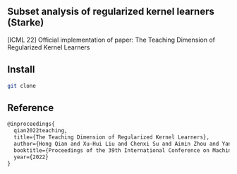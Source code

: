 ## Subset analysis of regularized kernel learners (Starke)

[ICML 22] Official implementation of paper: The Teaching Dimension of Regularized Kernel Learners

## Install
```bash
git clone 
```

## Reference

```latex
@inproceedings{
  qian2022teaching,
  title={The Teaching Dimension of Regularized Kernel Learners},
  author={Hong Qian and Xu-Hui Liu and Chenxi Su and Aimin Zhou and Yang Yu},
  booktitle={Proceedings of the 39th International Conference on Maching Learning},
  year={2022}
}
```